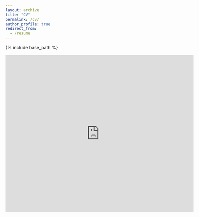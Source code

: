 ```yaml
---
layout: archive
title: "CV"
permalink: /cv/
author_profile: true
redirect_from:
  - /resume
---
```


{% include base_path %}

<embed src="https://nicolasleenaerts/nicolasleenaerts.github.io/files/Curriculum Vitae Nicolas Leenaerts.pdf" type="application/pdf" width="600px" height="500px" />
